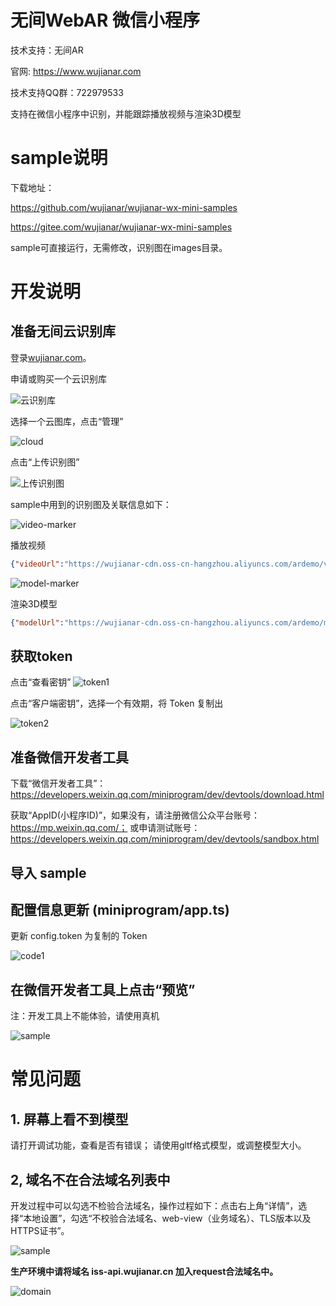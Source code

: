 # 无间WebAR 微信小程序

技术支持：无间AR

官网: https://www.wujianar.com

技术支持QQ群：722979533

支持在微信小程序中识别，并能跟踪播放视频与渲染3D模型


# sample说明

下载地址：

https://github.com/wujianar/wujianar-wx-mini-samples

https://gitee.com/wujianar/wujianar-wx-mini-samples

sample可直接运行，无需修改，识别图在images目录。

# 开发说明

## 准备无间云识别库

登录[wujianar.com](https://www.wujianar.com)。

申请或购买一个云识别库

![云识别库](images/3.png)

选择一个云图库，点击“管理”

![cloud](images/4.png)

点击“上传识别图”

![上传识别图](images/6.png)

sample中用到的识别图及关联信息如下：

![video-marker](images/video.jpg)

播放视频

```json
{"videoUrl":"https://wujianar-cdn.oss-cn-hangzhou.aliyuncs.com/ardemo/videos/2.mp4"}
```

![model-marker](images/model.jpg)

渲染3D模型

```json
{"modelUrl":"https://wujianar-cdn.oss-cn-hangzhou.aliyuncs.com/ardemo/models/kl.gltf","scale":0.07}
```

## 获取token

点击“查看密钥”
![token1](images/5.png)

点击“客户端密钥”，选择一个有效期，将 Token 复制出

![token2](images/2.png)

## 准备微信开发者工具

下载“微信开发者工具”：https://developers.weixin.qq.com/miniprogram/dev/devtools/download.html

获取“AppID(小程序ID)”，如果没有，请注册微信公众平台账号：https://mp.weixin.qq.com/；
或申请测试账号：https://developers.weixin.qq.com/miniprogram/dev/devtools/sandbox.html

## 导入 sample


## 配置信息更新 (miniprogram/app.ts)

更新 config.token 为复制的 Token

![code1](images/1.png)

## 在微信开发者工具上点击“预览”

注：开发工具上不能体验，请使用真机

![sample](images/sample.png)



# 常见问题

## 1. 屏幕上看不到模型

请打开调试功能，查看是否有错误；
请使用gltf格式模型，或调整模型大小。

## 2, 域名不在合法域名列表中

开发过程中可以勾选不检验合法域名，操作过程如下：点击右上角“详情”，选择“本地设置”，勾选“不校验合法域名、web-view（业务域名）、TLS版本以及HTTPS证书”。

![sample](images/dev.png)

**生产环境中请将域名 iss-api.wujianar.cn 加入request合法域名中。**

![domain](images/domain.png)
